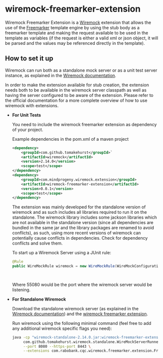 # wiremock-freemarker-extension

Wiremock Freemarker Extension is a [Wiremock](https://www.wiremock.org) extension that allows the use of the [Freemarker](https://freemarker.apache.org) template engine by using the stub body as a freemarker template and making the request available to be used in the template as variables (if the request is either a valid xml or json object, it will be parsed and the values may be referenced directly in the template).

## How to set it up
Wiremock can run both as a standalone mock server or as a unit test server instance, as explained in the [Wiremock documentation](https://www.wiremock.org/docs). 

In order to make the extension available for stub creation, the extension needs both to be available in the wiremock server classpath as well as having the server configured to be aware of the extension. Please refer to the official documentation for a more complete overview of how to use wiremock with extensions.

* **For Unit Tests**

  You need to include the wiremock freemarker extension as dependency of your project.
  
  Example dependencies in the pom.xml of a maven project
  ```xml
  <dependency>
      <groupId>com.github.tomakehurst</groupId>`
      <artifactId>wiremock</artifactId>
      <version>2.14.0</version>
      <scope>test</scope>
  </dependency>
  <dependency>
      <groupId>com.mindprogeny.wiremock.extension</groupId>
      <artifactId>wiremock-freemarker-extension</artifactId>
      <version>0.0.1</version>
      <scope>test</scope>
  </dependency>
  ``` 
  The extension was mainly developed for the standalone version of wiremock and as such includes all libraries required to run it on the standalone. The wiremock library includes some jackson libraries which are not available in the standalone version (since all dependencies are bundled in the same jar and the library packages are renamed to avoid conflicts), as such, using more recent versions of wiremock can potentially cause conflicts in dependencies. Check for dependency conflicts and solve them.

  To start up a Wiremock Server using a JUnit rule:
  ```java
  @Rule
  public WireMockRule wiremock = new WireMockRule(WireMockConfiguration.wireMockConfig()
                                                                       .port(55080)
                                                                       .extensions(new FreemarkerResponseTransformer()));
  ```
  Where 55080 would be the port where the wiremock server would be listening.

* **For Standalone Wiremock**

  Download the standalone wiremock server (as explained in the [Wiremock documentation](https://www.wiremock.org/docs/running-standalone)) and the [wiremock freemarker extension](https://github.com/mindprogenitor/wiremock-freemarker-extension/releases).
 
  Run wiremock using the following minimal command (feel free to add any additional wiremock specific flags you need):
  ```sh
  java -cp "wiremock-standalone-2.14.0.jar:wiremock-freemarker-extension-0.0.1.jar" \
       com.github.tomakehurst.wiremock.standalone.WireMockServerRunner \
       --port 8080 --https-port 8443 \
       --extensions com.rabobank.cqc.wiremock.freemarker.extension.FreemarkerResponseTransformer
  ```

